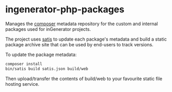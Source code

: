 ingenerator-php-packages
========================

Manages the [composer](https://getcomposer.org) metadata repository for the custom
and internal packages used for inGenerator projects.

The project uses [satis](https://getcomposer.org/doc/articles/handling-private-packages-with-satis.md)
to update each package's metadata and build a static package archive site that can be used 
by end-users to track versions.

To update the package metadata:

```bash
composer install
bin/satis build satis.json build/web
```

Then upload/transfer the contents of build/web to your favourite static file hosting service.